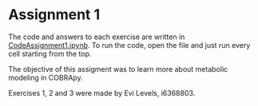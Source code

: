 # Assignment 1
 The code and answers to each exercise are written in [CodeAssignment1.ipynb](CodeAssignment1.ipynb). To run the code, open the file and just run every cell starting from the top. 
 
 The objective of this assigment was to learn more about metabolic modeling in COBRApy. 
 
 Exercises 1, 2 and 3 were made by Evi Levels, i6368803.